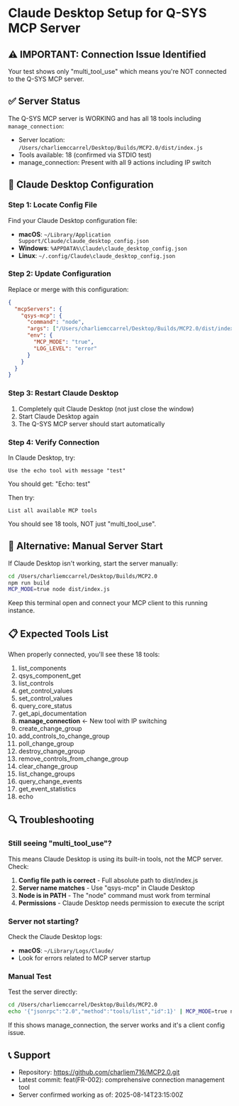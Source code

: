 # Claude Desktop Setup for Q-SYS MCP Server

## ⚠️ IMPORTANT: Connection Issue Identified

Your test shows only "multi_tool_use" which means you're NOT connected to the Q-SYS MCP server.

## ✅ Server Status

The Q-SYS MCP server is WORKING and has all 18 tools including `manage_connection`:
- Server location: `/Users/charliemccarrel/Desktop/Builds/MCP2.0/dist/index.js`
- Tools available: 18 (confirmed via STDIO test)
- manage_connection: Present with all 9 actions including IP switch

## 🔧 Claude Desktop Configuration

### Step 1: Locate Config File

Find your Claude Desktop configuration file:
- **macOS**: `~/Library/Application Support/Claude/claude_desktop_config.json`
- **Windows**: `%APPDATA%\Claude\claude_desktop_config.json`
- **Linux**: `~/.config/Claude\claude_desktop_config.json`

### Step 2: Update Configuration

Replace or merge with this configuration:

```json
{
  "mcpServers": {
    "qsys-mcp": {
      "command": "node",
      "args": ["/Users/charliemccarrel/Desktop/Builds/MCP2.0/dist/index.js"],
      "env": {
        "MCP_MODE": "true",
        "LOG_LEVEL": "error"
      }
    }
  }
}
```

### Step 3: Restart Claude Desktop

1. Completely quit Claude Desktop (not just close the window)
2. Start Claude Desktop again
3. The Q-SYS MCP server should start automatically

### Step 4: Verify Connection

In Claude Desktop, try:
```
Use the echo tool with message "test"
```

You should get: "Echo: test"

Then try:
```
List all available MCP tools
```

You should see 18 tools, NOT just "multi_tool_use".

## 🚀 Alternative: Manual Server Start

If Claude Desktop isn't working, start the server manually:

```bash
cd /Users/charliemccarrel/Desktop/Builds/MCP2.0
npm run build
MCP_MODE=true node dist/index.js
```

Keep this terminal open and connect your MCP client to this running instance.

## 📋 Expected Tools List

When properly connected, you'll see these 18 tools:
1. list_components
2. qsys_component_get
3. list_controls
4. get_control_values
5. set_control_values
6. query_core_status
7. get_api_documentation
8. **manage_connection** ← New tool with IP switching
9. create_change_group
10. add_controls_to_change_group
11. poll_change_group
12. destroy_change_group
13. remove_controls_from_change_group
14. clear_change_group
15. list_change_groups
16. query_change_events
17. get_event_statistics
18. echo

## 🔍 Troubleshooting

### Still seeing "multi_tool_use"?

This means Claude Desktop is using its built-in tools, not the MCP server. Check:

1. **Config file path is correct** - Full absolute path to dist/index.js
2. **Server name matches** - Use "qsys-mcp" in Claude Desktop
3. **Node is in PATH** - The "node" command must work from terminal
4. **Permissions** - Claude Desktop needs permission to execute the script

### Server not starting?

Check the Claude Desktop logs:
- **macOS**: `~/Library/Logs/Claude/`
- Look for errors related to MCP server startup

### Manual Test

Test the server directly:
```bash
cd /Users/charliemccarrel/Desktop/Builds/MCP2.0
echo '{"jsonrpc":"2.0","method":"tools/list","id":1}' | MCP_MODE=true node dist/index.js | grep manage_connection
```

If this shows manage_connection, the server works and it's a client config issue.

## 📞 Support

- Repository: https://github.com/charliem716/MCP2.0.git
- Latest commit: feat(FR-002): comprehensive connection management tool
- Server confirmed working as of: 2025-08-14T23:15:00Z